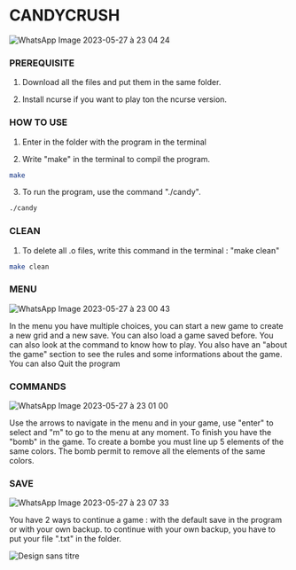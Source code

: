 # CANDYCRUSH #

![WhatsApp Image 2023-05-27 à 23 04 24](https://github.com/IlyassCYtech/CANDYCRUSH/assets/130382885/2645efa4-e18f-4e1a-b810-80bf01399d99)

###   PREREQUISITE

1) Download all the files and put them in the same folder.

2) Install ncurse if you want to play ton the ncurse version.

###   HOW TO USE

1) Enter in the folder with the program in the terminal

2) Write "make" in the terminal to compil the program.
```sh
make
```

3) To run the program, use the command "./candy".
```sh
./candy
```
###   CLEAN

1) To delete all .o files, write this command in the terminal : "make clean"
 ```sh
make clean
```



###   MENU

![WhatsApp Image 2023-05-27 à 23 00 43](https://github.com/IlyassCYtech/CANDYCRUSH/assets/130382885/efbcfdb5-add1-46e0-a53d-5314ac837e17)


In the menu you have multiple choices, you can start a new game to create a new grid and a new save.
You can also load a game saved before. You can also look at the command to know how to play.
You also have an "about the game" section to see the rules and some informations about the game. You can also Quit the program

###   COMMANDS
![WhatsApp Image 2023-05-27 à 23 01 00](https://github.com/IlyassCYtech/CANDYCRUSH/assets/130382885/9fed242c-b82a-4dc2-b0c6-8cc1b97688a6)

Use the arrows to navigate in the menu and in your game, use "enter" to select and "m" to go to the menu 
at any moment.
To finish you have the "bomb" in the game. To create a bombe you must line up 5 elements of the same colors.
The bomb permit to remove all the elements of the same colors.

###   SAVE

![WhatsApp Image 2023-05-27 à 23 07 33](https://github.com/IlyassCYtech/CANDYCRUSH/assets/130382885/5d3b02a8-c182-436d-aa8c-d27fc4ac286b)

You have 2 ways to continue a game : with the default save in the program or with your own backup.
to continue with your own backup, you have to put your file ".txt" in the folder.


![Design sans titre](https://github.com/IlyassCYtech/CANDYCRUSH/assets/130382885/137818c8-be35-40a3-92b7-ea0b1f4b8252)
